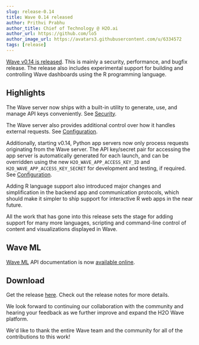 ```yaml
---
slug: release-0.14
title: Wave 0.14 released 
author: Prithvi Prabhu
author_title: Chief of Technology @ H2O.ai
author_url: https://github.com/lo5
author_image_url: https://avatars3.githubusercontent.com/u/6334572
tags: [release]
---
```


[Wave v0.14 is released](https://github.com/h2oai/wave/releases/tag/v0.14.0). This is mainly a security, performance, and bugfix release. The release also includes experimental support for building and controlling Wave dashboards using the R programming language.

<!--truncate-->

## Highlights

The Wave server now ships with a built-in utility to generate, use, and manage API keys conveniently. See [Security](https://wave.h2o.ai/docs/security).

The Wave server also provides additional control over how it handles external requests. See [Configuration](https://wave.h2o.ai/docs/configuration).

Additionally, starting v0.14, Python app servers now only process requests originating from the Wave server. The API key/secret pair for accessing the app server is automatically generated for each launch, and can be overridden using the new `H2O_WAVE_APP_ACCESS_KEY_ID` and `H2O_WAVE_APP_ACCESS_KEY_SECRET` for development and testing, if required. See [Configuration](https://wave.h2o.ai/docs/configuration).

Adding R language support also introduced major changes and simplification in the backend app and communication protocols, which should make it simpler to ship support for interactive R web apps in the near future.

All the work that has gone into this release sets the stage for adding support for many more languages, scripting and command-line control of content and visualizations displayed in Wave.

## Wave ML

[Wave ML](https://github.com/h2oai/wave-ml) API documentation is now [available online](https://wave.h2o.ai/docs/api/h2o_wave_ml/index).

## Download

Get the release [here](https://github.com/h2oai/wave/releases/tag/v0.14.0). Check out the release notes for more details.

We look forward to continuing our collaboration with the community and hearing your feedback as we further improve and expand the H2O Wave platform.

We'd like to thank the entire Wave team and the community for all of the contributions to this work!


